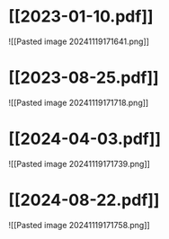 # [[2023-01-10.pdf]]
![[Pasted image 20241119171641.png]]

# [[2023-08-25.pdf]]
![[Pasted image 20241119171718.png]]

# [[2024-04-03.pdf]]
![[Pasted image 20241119171739.png]]

# [[2024-08-22.pdf]]
![[Pasted image 20241119171758.png]]
